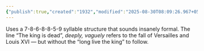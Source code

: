 ```yaml
---
{"publish":true,"created":"1932","modified":"2025-08-30T08:09:26.967+05:30","cssclasses":""}
---
```



Uses a 7-8-6-8-8-5-9 syllable structure that sounds insanely formal. The line “The king is dead”, *deeply, vaguely* refers to the fall of Versailles and Louis XVI — but without the “long live the king” to follow.
